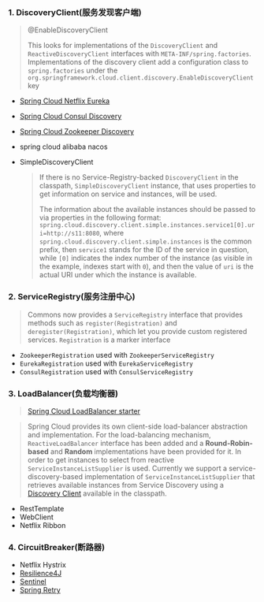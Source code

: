 ### 1. DiscoveryClient(服务发现客户端)

> @EnableDiscoveryClient 
>
> This looks for implementations of the `DiscoveryClient` and `ReactiveDiscoveryClient` interfaces with `META-INF/spring.factories`. Implementations of the discovery client add a configuration class to `spring.factories` under the `org.springframework.cloud.client.discovery.EnableDiscoveryClient` key

-  [Spring Cloud Netflix Eureka](https://cloud.spring.io/spring-cloud-netflix/)

- [Spring Cloud Consul Discovery](https://cloud.spring.io/spring-cloud-consul/)

-  [Spring Cloud Zookeeper Discovery](https://cloud.spring.io/spring-cloud-zookeeper/)

- spring cloud alibaba nacos

- SimpleDiscoveryClient

  > If there is no Service-Registry-backed `DiscoveryClient` in the classpath, `SimpleDiscoveryClient` instance, that uses properties to get information on service and instances, will be used.
  >
  > The information about the available instances should be passed to via properties in the following format: `spring.cloud.discovery.client.simple.instances.service1[0].uri=http://s11:8080`, where `spring.cloud.discovery.client.simple.instances` is the common prefix, then `service1` stands for the ID of the service in question, while `[0]` indicates the index number of the instance (as visible in the example, indexes start with `0`), and then the value of `uri` is the actual URI under which the instance is available.



### 2. ServiceRegistry(服务注册中心)

> Commons now provides a `ServiceRegistry` interface that provides methods such as `register(Registration)` and `deregister(Registration)`, which let you provide custom registered services. `Registration` is a marker interface

- `ZookeeperRegistration` used with `ZookeeperServiceRegistry`
- `EurekaRegistration` used with `EurekaServiceRegistry`
- `ConsulRegistration` used with `ConsulServiceRegistry`



### 3. LoadBalancer(负载均衡器)

> [Spring Cloud LoadBalancer starter](https://docs.spring.io/spring-cloud-commons/docs/current/reference/html/#spring-cloud-loadbalancer-starter)

> Spring Cloud provides its own client-side load-balancer abstraction and implementation. For the load-balancing mechanism, `ReactiveLoadBalancer` interface has been added and a **Round-Robin-based** and **Random** implementations have been provided for it. In order to get instances to select from reactive `ServiceInstanceListSupplier` is used. Currently we support a service-discovery-based implementation of `ServiceInstanceListSupplier` that retrieves available instances from Service Discovery using a [Discovery Client](https://docs.spring.io/spring-cloud-commons/docs/current/reference/html/#discovery-client) available in the classpath.

- RestTemplate
- WebClient
- Netflix Ribbon



### 4. CircuitBreaker(断路器)

- Netflix Hystrix
- [Resilience4J](https://github.com/resilience4j/resilience4j)
- [Sentinel](https://github.com/alibaba/Sentinel)
- [Spring Retry](https://github.com/spring-projects/spring-retry)

